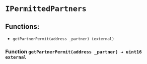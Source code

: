 # `IPermittedPartners`

## Functions:

- `getPartnerPermit(address _partner) (external)`

### Function `getPartnerPermit(address _partner) → uint16 external`
